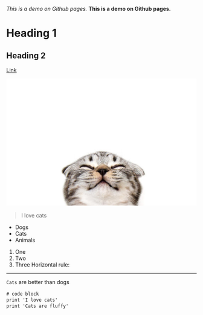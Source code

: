 *This is a demo on Github pages.*
**This is a demo on Github pages.**
# Heading 1
## Heading 2
[Link](http://google.com)

![Image](360_F_307968645_mUnl6JiKrvODZlPKOqG1H5Td22OLNVS0.jpg)
> I love cats
* Dogs
* Cats
* Animals
1) One 
2) Two 
3) Three
Horizontal rule:
---
`Cats` are better than dogs
```
# code block
print 'I love cats'
print 'Cats are fluffy'
```
